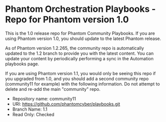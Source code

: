 # Phantom Orchestration Playbooks - Repo for Phantom version 1.0

This is the 1.0 release repo for Phantom Community Playbooks.
If you are using Phantom version 1.0, you should update to the latest Phantom release.

As of Phantom version 1.2.265, the community repo is automatically updated to the 1.2 branch to provide you with the latest content.  You can update your content by periodically performing a sync in the Automation playbooks page.

If you are using Phantom version 1.1, you would only be seeing this repo if you upgraded from 1.0, and you should add a second community repo (community11 for example) with the following information.  Do not attempt to delete and re-add the main "community" repo.

* Repository name: community11
* URI: https://github.com/phantomcyber/playbooks.git
* Branch Name: 1.1
* Read Only: Checked
